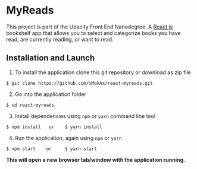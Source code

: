 # MyReads
This project is part of the Udacity Front End Nanodegree.
A [React.js](https://reactjs.org/) bookshelf app that allows you to select and categorize books you have read, are currently reading, or want to read.

## Installation and Launch

1. To install the application clone this git repository or download as zip file

```
$ git clone https://github.com/xMokAx/react-myreads.git
```

2. Go into the application folder

```
$ cd react-myreads
```

3. Install dependencies using `npm` or `yarn` command line tool

```
$ npm install   or    $ yarn install
```

4. Run the application, again using `npm` or `yarn`

```
$ npm start    or     $ yarn start
```

**This will open a new browser tab/window with the application running.**
